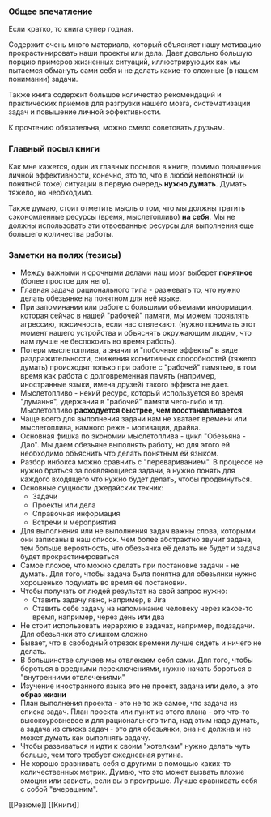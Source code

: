 ### Общее впечатление
Если кратко, то книга супер годная. 

Содержит очень много материала, который объясняет нашу мотивацию прокрастинировать наши проекты или дела. Дает довольно большую порцию примеров жизненных ситуаций, иллюстрирующих как мы пытаемся обмануть сами себя и не делать какие-то сложные (в нашем понимании) задачи.

Также книга содержит большое количество рекомендаций и практических приемов для разгрузки нашего мозга, систематизации задач и повышение личной эффективности.

К прочтению обязательна, можно смело советовать друзьям.
### Главный посыл книги
Как мне кажется, один из главных посылов в книге, помимо повышения личной эффективности, конечно, это то, что в любой непонятной (и понятной тоже) ситуации в первую очередь **нужно думать**. Думать тяжело, но необходимо.

Также думаю, стоит отметить мысль о том, что мы должны тратить сэкономленные ресурсы (время, мыслетопливо) **на себя**. Мы не должны использовать эти отвоеванные ресурсы для выполнения еще большего количества работы.

### Заметки на полях (тезисы)
* Между важными и срочными делами наш мозг выберет **понятное** (более простое для него).
* Главная задача рационального типа - разжевать то, что нужно делать обезьянке на понятном для неё языке.
* При запоминании или работе с большими объемами информации, которая сейчас в нашей "рабочей" памяти, мы можем проявлять агрессию, токсичность, если нас отвлекают. (нужно понимать этот момент нашего устройства и объяснять окружающим людям, что нам лучше не беспокоить во время работы).
* Потери мыслетоплива, а значит и "побочные эффекты" в виде раздражительности, снижения когнитивных способностей (тяжело думать) происходят только при работе с "рабочей" памятью, в том время как работа с долговременная память (например, иностранные языки, имена друзей) такого эффекта не дает.
* Мыслетопливо - некий ресурс, который используется во время "думанья", удержания в "рабочей" памяти чего-либо и тд. Мыслетопливо **расходуется быстрее, чем восстанавливается**.
* Чаще всего для выполнения задачи нам не хватает времени или мыслетоплива, намного реже - мотивации, драйва.
* Основная фишка по экономии мыслетоплива - цикл "Обезьяна - Дао". Мы даем обезьяне выполнять работу, но для этого ей необходимо объяснить что делать понятным ей языком.
* Разбор инбокса можно сравнить с "перевариванием". В процессе не нужно браться за появляющиеся задачи, а нужно понять для каждого входящего что нужно будет делать, чтобы продвинуться.
* Основные сущности джедайских техник:
	* Задачи
	* Проекты или дела
	* Справочная информация
	* Встречи и мероприятия
* Для выполнения или не выполнения задач важны слова, которыми они записаны в наш список. Чем более абстрактно звучит задача, тем больше вероятность, что обезьянка её делать не будет и задача будет прокрастинироваться
* Самое плохое, что можно сделать при постановке задачи - не думать. Для того, чтобы задача была понятна для обезьянки нужно хорошенько подумать во время её постановки.
* Чтобы получать от людей результат на свой запрос нужно:
	* Ставить задачу явно, например, в Jira
	* Ставить себе задачу на напоминание человеку через какое-то время, например, через день или два
* Не стоит использовать иерархию в задачах, например, подзадачи. Для обезьянки это слишком сложно
* Бывает, что в свободный отрезок времени лучше сидеть и ничего не делать.
* В большинстве случаев мы отвлекаем себя сами. Для того, чтобы бороться в вредными переключениями, нужно начать бороться с "внутренними отвлечениями"
* Изучение иностранного языка это не проект, задача или дело, а это **образ жизни**
* План выполнения проекта - это не то же самое, что задача из списка задач. План проекта или пункт из этого плана - это что-то высокоуровневое и для рационального типа, над этим надо думать, а задача из списка задач - это для обезьянки, она не должна и не может думать как выполнять задачу.
* Чтобы развиваться и идти к своим "хотелкам" нужно делать чуть больше, чем того требует ежедневная рутина.
* Не хорошо сравнивать себя с другими с помощью каких-то количественных метрик. Думаю, что это может вызвать плохие эмоции или зависть, если вы в проигрыше. Лучше сравнивать себя с собой "вчерашним".

[[Резюме]]
[[Книги]]